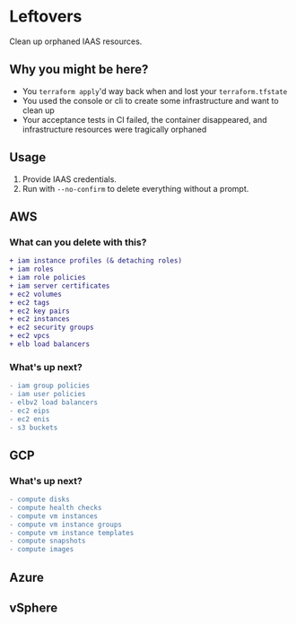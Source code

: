 # Leftovers

Clean up orphaned IAAS resources.

## Why you might be here?
- You `terraform apply`'d way back when and lost your `terraform.tfstate`
- You used the console or cli to create some infrastructure and want to clean up
- Your acceptance tests in CI failed, the container disappeared, and
infrastructure resources were tragically orphaned

## Usage

1. Provide IAAS credentials.
1. Run with `--no-confirm` to delete everything without a prompt.

## AWS
### What can you delete with this?

```diff
+ iam instance profiles (& detaching roles)
+ iam roles
+ iam role policies
+ iam server certificates
+ ec2 volumes
+ ec2 tags
+ ec2 key pairs
+ ec2 instances
+ ec2 security groups
+ ec2 vpcs
+ elb load balancers
```

### What's up next?

```diff
- iam group policies
- iam user policies
- elbv2 load balancers
- ec2 eips
- ec2 enis
- s3 buckets
```

## GCP
### What's up next?

```diff
- compute disks
- compute health checks
- compute vm instances
- compute vm instance groups
- compute vm instance templates
- compute snapshots
- compute images
```

## Azure

## vSphere
